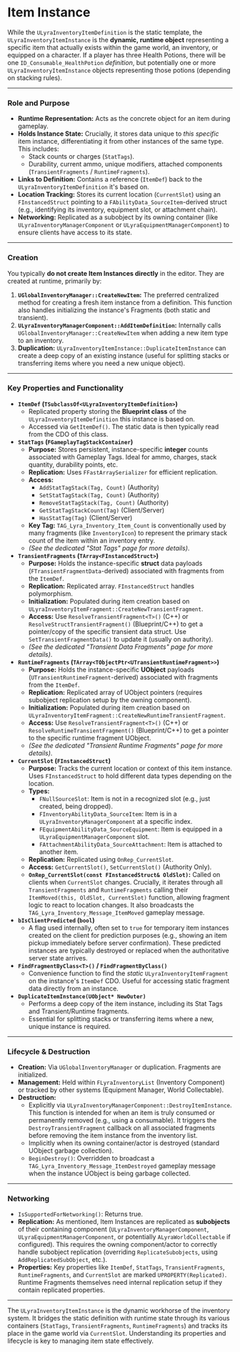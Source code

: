 # Item Instance

While the `ULyraInventoryItemDefinition` is the static template, the `ULyraInventoryItemInstance` is the **dynamic, runtime object** representing a specific item that actually exists within the game world, an inventory, or equipped on a character. If a player has three Health Potions, there will be one `ID_Consumable_HealthPotion` _definition_, but potentially one or more `ULyraInventoryItemInstance` objects representing those potions (depending on stacking rules).

***

### Role and Purpose

* **Runtime Representation:** Acts as the concrete object for an item during gameplay.
* **Holds Instance State:** Crucially, it stores data unique to _this specific_ item instance, differentiating it from other instances of the same type. This includes:
  * Stack counts or charges (`StatTags`).
  * Durability, current ammo, unique modifiers, attached components (`TransientFragments` / `RuntimeFragments`).
* **Links to Definition:** Contains a reference (`ItemDef`) back to the `ULyraInventoryItemDefinition` it's based on.
* **Location Tracking:** Stores its current location (`CurrentSlot`) using an `FInstancedStruct` pointing to a `FAbilityData_SourceItem`-derived struct (e.g., identifying its inventory, equipment slot, or attachment chain).
* **Networking:** Replicated as a subobject by its owning container (like `ULyraInventoryManagerComponent` or `ULyraEquipmentManagerComponent`) to ensure clients have access to its state.

***

### Creation

You typically **do not create Item Instances directly** in the editor. They are created at runtime, primarily by:

1. **`UGlobalInventoryManager::CreateNewItem`:** The preferred centralized method for creating a fresh item instance from a definition. This function also handles initializing the instance's Fragments (both static and transient).
2. **`ULyraInventoryManagerComponent::AddItemDefinition`:** Internally calls `UGlobalInventoryManager::CreateNewItem` when adding a new item type to an inventory.
3. **Duplication:** `ULyraInventoryItemInstance::DuplicateItemInstance` can create a deep copy of an existing instance (useful for splitting stacks or transferring items where you need a new unique object).

***

### Key Properties and Functionality

* **`ItemDef` (`TSubclassOf<ULyraInventoryItemDefinition>`)**
  * Replicated property storing the **Blueprint class** of the `ULyraInventoryItemDefinition` this instance is based on.
  * Accessed via `GetItemDef()`. The static data is then typically read from the CDO of this class.
* **`StatTags` (`FGameplayTagStackContainer`)**
  * **Purpose:** Stores persistent, instance-specific **integer** counts associated with Gameplay Tags. Ideal for ammo, charges, stack quantity, durability points, etc.
  * **Replication:** Uses `FFastArraySerializer` for efficient replication.
  * **Access:**
    * `AddStatTagStack(Tag, Count)` (Authority)
    * `SetStatTagStack(Tag, Count)` (Authority)
    * `RemoveStatTagStack(Tag, Count)` (Authority)
    * `GetStatTagStackCount(Tag)` (Client/Server)
    * `HasStatTag(Tag)` (Client/Server)
  * **Key Tag:** `TAG_Lyra_Inventory_Item_Count` is conventionally used by many fragments (like `InventoryIcon`) to represent the primary stack count of the item within an inventory entry.
  * _(See the dedicated "Stat Tags" page for more details)_.
* **`TransientFragments` (`TArray<FInstancedStruct>`)**
  * **Purpose:** Holds the instance-specific **struct** data payloads (`FTransientFragmentData`-derived) associated with fragments from the `ItemDef`.
  * **Replication:** Replicated array. `FInstancedStruct` handles polymorphism.
  * **Initialization:** Populated during item creation based on `ULyraInventoryItemFragment::CreateNewTransientFragment`.
  * **Access:** Use `ResolveTransientFragment<T>()` (C++) or `ResolveStructTransientFragment()` (Blueprint/C++) to get a pointer/copy of the specific transient data struct. Use `SetTransientFragmentData()` to update it (usually on authority).
  * _(See the dedicated "Transient Data Fragments" page for more details)_.
* **`RuntimeFragments` (`TArray<TObjectPtr<UTransientRuntimeFragment>>`)**
  * **Purpose:** Holds the instance-specific **UObject** payloads (`UTransientRuntimeFragment`-derived) associated with fragments from the `ItemDef`.
  * **Replication:** Replicated array of UObject pointers (requires subobject replication setup by the owning component).
  * **Initialization:** Populated during item creation based on `ULyraInventoryItemFragment::CreateNewRuntimeTransientFragment`.
  * **Access:** Use `ResolveTransientFragment<T>()` (C++) or `ResolveRuntimeTransientFragment()` (Blueprint/C++) to get a pointer to the specific runtime fragment UObject.
  * _(See the dedicated "Transient Runtime Fragments" page for more details)_.
* **`CurrentSlot` (`FInstancedStruct`)**
  * **Purpose:** Tracks the current location or context of this item instance. Uses `FInstancedStruct` to hold different data types depending on the location.
  * **Types:**
    * `FNullSourceSlot`: Item is not in a recognized slot (e.g., just created, being dropped).
    * `FInventoryAbilityData_SourceItem`: Item is in a `ULyraInventoryManagerComponent` at a specific index.
    * `FEquipmentAbilityData_SourceEquipment`: Item is equipped in a `ULyraEquipmentManagerComponent` slot.
    * `FAttachmentAbilityData_SourceAttachment`: Item is attached to another item.
  * **Replication:** Replicated using `OnRep_CurrentSlot`.
  * **Access:** `GetCurrentSlot()`, `SetCurrentSlot()` (Authority Only).
  * **`OnRep_CurrentSlot(const FInstancedStruct& OldSlot)`:** Called on clients when `CurrentSlot` changes. Crucially, it iterates through all `TransientFragments` and `RuntimeFragments` calling their `ItemMoved(this, OldSlot, CurrentSlot)` function, allowing fragment logic to react to location changes. It also broadcasts the `TAG_Lyra_Inventory_Message_ItemMoved` gameplay message.
* **`bIsClientPredicted` (`bool`)**
  * A flag used internally, often set to `true` for temporary item instances created on the client for prediction purposes (e.g., showing an item pickup immediately before server confirmation). These predicted instances are typically destroyed or replaced when the authoritative server state arrives.
* **`FindFragmentByClass<T>()` / `FindFragmentByClass()`**
  * Convenience function to find the _static_ `ULyraInventoryItemFragment` on the instance's `ItemDef` CDO. Useful for accessing static fragment data directly from an instance.
* **`DuplicateItemInstance(UObject* NewOuter)`**
  * Performs a deep copy of the item instance, including its Stat Tags and Transient/Runtime fragments.
  * Essential for splitting stacks or transferring items where a new, unique instance is required.

***

### Lifecycle & Destruction

* **Creation:** Via `UGlobalInventoryManager` or duplication. Fragments are initialized.
* **Management:** Held within `FLyraInventoryList` (Inventory Component) or tracked by other systems (Equipment Manager, World Collectable).
* **Destruction:**
  * Explicitly via `ULyraInventoryManagerComponent::DestroyItemInstance`. This function is intended for when an item is truly consumed or permanently removed (e.g., using a consumable). It triggers the `DestroyTransientFragment` callback on all associated fragments before removing the item instance from the inventory list.
  * Implicitly when its owning container/actor is destroyed (standard UObject garbage collection).
  * `BeginDestroy()`: Overridden to broadcast a `TAG_Lyra_Inventory_Message_ItemDestroyed` gameplay message when the instance UObject is being garbage collected.

***

### Networking

* `IsSupportedForNetworking()`: Returns true.
* **Replication:** As mentioned, Item Instances are replicated as **subobjects** of their containing component (`ULyraInventoryManagerComponent`, `ULyraEquipmentManagerComponent`, or potentially `ALyraWorldCollectable` if configured). This requires the owning component/actor to correctly handle subobject replication (overriding `ReplicateSubobjects`, using `AddReplicatedSubObject`, etc.).
* **Properties:** Key properties like `ItemDef`, `StatTags`, `TransientFragments`, `RuntimeFragments`, and `CurrentSlot` are marked `UPROPERTY(Replicated)`. Runtime Fragments themselves need internal replication setup if they contain replicated properties.

***

The `ULyraInventoryItemInstance` is the dynamic workhorse of the inventory system. It bridges the static definition with runtime state through its various containers (`StatTags`, `TransientFragments`, `RuntimeFragments`) and tracks its place in the game world via `CurrentSlot`. Understanding its properties and lifecycle is key to managing item state effectively.
